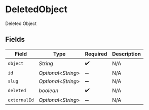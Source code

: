 # DeletedObject

Deleted Object


## Fields

| Field               | Type                | Required            | Description         |
| ------------------- | ------------------- | ------------------- | ------------------- |
| `object`            | *String*            | :heavy_check_mark:  | N/A                 |
| `id`                | *Optional\<String>* | :heavy_minus_sign:  | N/A                 |
| `slug`              | *Optional\<String>* | :heavy_minus_sign:  | N/A                 |
| `deleted`           | *boolean*           | :heavy_check_mark:  | N/A                 |
| `externalId`        | *Optional\<String>* | :heavy_minus_sign:  | N/A                 |